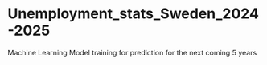# Unemployment_stats_Sweden_2024-2025
Machine Learning Model training for prediction for the next coming 5 years

